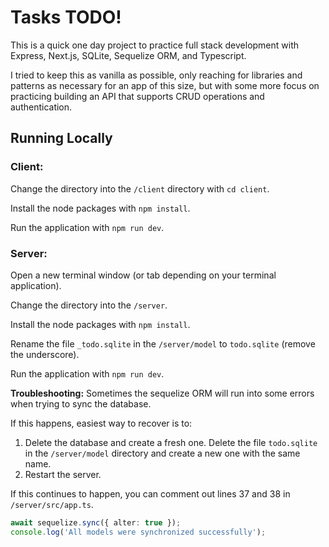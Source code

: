 # Tasks TODO!

This is a quick one day project to practice full stack development with Express, Next.js, SQLite, Sequelize ORM, and Typescript.

I tried to keep this as vanilla as possible, only reaching for libraries and patterns as necessary for an app of this size, but with some more focus on practicing building an API that supports CRUD operations and authentication.

## Running Locally

### Client:
Change the directory into the `/client` directory with `cd client`.

Install the node packages with `npm install`.

Run the application with `npm run dev`.

### Server:
Open a new terminal window (or tab depending on your terminal application).

Change the directory into the `/server`.

Install the node packages with `npm install`.

Rename the file `_todo.sqlite` in the `/server/model` to `todo.sqlite` (remove the underscore).

Run the application with `npm run dev`.

**Troubleshooting:**
Sometimes the sequelize ORM will run into some errors when trying to sync the database.

If this happens, easiest way to recover is to:
1. Delete the database and create a fresh one. Delete the file `todo.sqlite` in the `/server/model` directory and create a new one with the same name.
2. Restart the server.

If this continues to happen, you can comment out lines 37 and 38 in `/server/src/app.ts`.
```typescript
await sequelize.sync({ alter: true });
console.log('All models were synchronized successfully');
```

